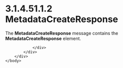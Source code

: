<html dir="LTR" xmlns:mshelp="http://msdn.microsoft.com/mshelp" xmlns:ddue="http://ddue.schemas.microsoft.com/authoring/2003/5" xmlns:xlink="http://www.w3.org/1999/xlink" xmlns:tool="http://www.microsoft.com/tooltip">
    <head>
        <meta http-equiv="Content-Type" content="text/html; CHARSET=utf-8"></meta>
        <meta name="save" content="history"></meta>
        <title>3.1.4.51.1.2 MetadataCreateResponse</title>
        <xml>
            <mshelp:toctitle title="3.1.4.51.1.2 MetadataCreateResponse"></mshelp:toctitle>
            <mshelp:rltitle title="[MS-SSMDSWS-15]: MetadataCreateResponse"></mshelp:rltitle>
            <mshelp:keyword index="A" term="6b8b3f8e-ea1b-489e-a705-64e8be7324b4"></mshelp:keyword>
            <mshelp:attr name="DCSext.ContentType" value="open specification"></mshelp:attr>
            <mshelp:attr name="AssetID" value="6b8b3f8e-ea1b-489e-a705-64e8be7324b4"></mshelp:attr>
            <mshelp:attr name="TopicType" value="kbRef"></mshelp:attr>
            <mshelp:attr name="DCSext.Title" value="[MS-SSMDSWS-15]: MetadataCreateResponse" />
        </xml>
    </head>
    <body>
        <div id="header">
            <h1 class="heading">3.1.4.51.1.2 MetadataCreateResponse</h1>
        </div>
        <div id="mainSection">
            <div id="mainBody">
                <div id="allHistory" class="saveHistory"></div>
                <div id="sectionSection0" class="section" name="collapseableSection">
                    

<p>The <b>MetadataCreateResponse</b> message contains the <b>MetadataCreateResponse</b>
element.</p>


                </div>
            </div>
        </div>
    </body>
</html>